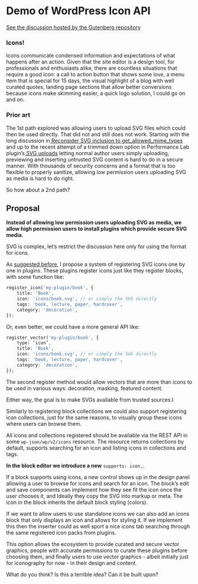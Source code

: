 # Demo of WordPress Icon API

[See the discussion hosted by the Gutenberg repository](https://github.com/WordPress/gutenberg/discussions/53510)

### Icons!

Icons communicate condensed information and expectations of what happens after an action.  Given that the site editor is a design tool, for professionals and enthusiasts alike, there are countless situations that require a good icon: a call to action button that shows some love, a menu item that is special for 15 days, the visual highlight of a blog with well curated quotes, landing page sections that allow better conversions because icons make skimming easier, a quick logo solution, I could go on and on.

### Prior art

The 1st path explored was allowing users to upload SVG files which could then be used directly. That did not and still does not work. Starting with the long discussion in[ Reconsider SVG inclusion to get_allowed_mime_types](https://core.trac.wordpress.org/ticket/24251) and up to the recent attempt of a trimmed down option in Performance Lab plugin’s[ SVG uploads](https://github.com/WordPress/performance/issues/427)  letting normal author users simply uploading, previewing and inserting untrusted SVG content is hard to do in a secure manner. With thousands of security concerns and a format that is too flexible to properly sanitize, allowing low permission users uploading SVG as media is hard to do right.

So how about a 2nd path?

## Proposal

**Instead of allowing low permission users uploading SVG as media, we allow high permission users to install plugins which provide secure SVG media.**

SVG is complex, let’s restrict the discussion here only for using the format for icons.

As [suggested before](https://github.com/WordPress/gutenberg/issues/51563), I propose a system of registering SVG icons one by one in plugins. These plugins register icons just like they register blocks, with some function like:

```PHP
register_icon('my-plugin/book', {
	title: 'Book',
	icon: 'icons/book.svg', // or simply the SVG directly
	tags: 'book, lecture, paper, hardcover',
	category: 'decoration',
});
```

Or, even better, we could have a more general API like:


```PHP
register_vector('my-plugin/book', {
	type: ‘icon’,
	title: 'Book',
	icon: 'icons/book.svg', // or simply the SVG directly
	tags: 'book, lecture, paper, hardcover',
	category: 'decoration',
});
```

The second register method would allow vectors that are more than icons to be used in various ways: decoration, masking, featured content.

Either way, the goal is to make SVGs available from trusted sources.I 

Similarly to registering block collections we could also support registering icon collections, just for the same reasons, to visually group these icons where users can browse them.

All icons and collections registered should be available via the REST API in some `wp-json/wp/v2/icons` resource. The resource returns collections by default, supports searching for an icon and listing icons in collections and tags.

**In the block editor we introduce a new** `supports: icon,`. 

If a block supports using icons, a new control shows up in the design panel allowing a user to browse for icons and search for an icon. The block’s edit and save components can implement how they see fit the icon once the user chooses it, and Ideally they copy the SVG into markup or meta. The icon in the block inherits the default block styling (colors).

If we want to allow users to use standalone icons we can also add an icons block that only displays an icon and allows for styling it. If we implement this then the inserter could as well sport a nice icons tab searching through the same registered icon packs from plugins.

This option allows the ecosystem to provide curated and secure vector graphics, people with accurate permissions to curate these plugins before choosing them, and finally users to use vector graphics - albeit initially just for iconography for now - in their design and content. 

What do you think? Is this a terrible idea? Can it be built upon?